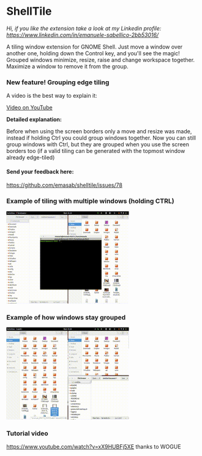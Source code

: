 # ShellTile

*Hi, if you like the extension take a look at my Linkedin profile: https://www.linkedin.com/in/emanuele-sabellico-2bb53016/*

A tiling window extension for GNOME Shell. Just move a window over another one, holding down the Control key, and you'll see the magic! Grouped windows minimize, resize, raise and change workspace together. Maximize a window to remove it from the group.

### New feature! Grouping edge tiling

A video is the best way to explain it:

[Video on YouTube](https://www.youtube.com/watch?v=hNncF9Pc6PY)

**Detailed explanation:**

Before when using the screen borders only a move and resize was made, instead if holding Ctrl you could group windows together. Now you can still group windows with Ctrl, but they are grouped when you use the screen borders too (if a valid tiling can be generated with the topmost window already edge-tiled)


#### Send your feedback here:

https://github.com/emasab/shelltile/issues/78

### Example of tiling with multiple windows (holding CTRL)

![tiling windows](/README/img/window_tiling.gif)

### Example of how windows stay grouped

![tiling windows](/README/img/coordinated_actions.gif)

### Tutorial video

https://www.youtube.com/watch?v=xX9HUBFj5XE
thanks to WOGUE
